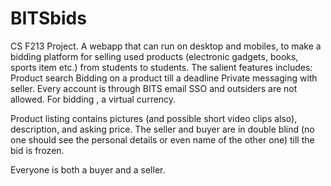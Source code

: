 # BITSbids
CS F213 Project.
A webapp that can run on desktop and mobiles, to make a bidding platform for selling used products (electronic gadgets, books, sports item etc.) from students to students. The salient features includes: 
Product search 
Bidding on a product till a deadline 
Private messaging with seller. 
Every account is through BITS email SSO and outsiders are not allowed. 
For bidding , a virtual currency.

Product listing  contains pictures (and possible short video clips also), description, and asking price. 
The seller and buyer are in double blind (no one  should see the personal details or even name of the other one) till the bid is frozen. 

Everyone is both a buyer and a seller. 

